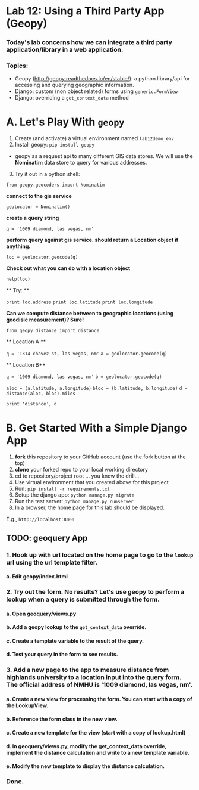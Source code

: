 Lab 12: Using a Third Party App (Geopy)
====

### Today's lab concerns how we can integrate a third party application/library in a web application.

### Topics:
* Geopy (http://geopy.readthedocs.io/en/stable/): a python library/api for accessing and querying geographic information.
* Django: custom (non object related) forms using `generic.FormView`
* Django: overriding a `get_context_data` method


# A. Let's Play With `geopy`
1. Create (and activate) a virtual environment named `lab12demo_env`
2. Install geopy: `pip install geopy`
- geopy as a request api to many different GIS data stores. We will use the **Nominatim** data store to query for various addresses.
3. Try it out in a python shell:

`from geopy.geocoders import Nominatim`

**connect to the gis service**

`geolocator = Nominatim()`

**create a query string**

`q = '1009 diamond, las vegas, nm'`

**perform query against gis service. should return a Location object if anything.**

`loc = geolocator.geocode(q)`

**Check out what you can do with a location object**

`help(loc)`

** Try: **

`print loc.address`
`print loc.latitude`
`print loc.longitude`

**Can we compute distance between to geographic locations (using geodisic measurement)? Sure!**

`from geopy.distance import distance`

** Location A **

`q = '1314 chavez st, las vegas, nm'`
`a = geolocator.geocode(q)`

** Location B**

`q = '1009 diamond, las vegas, nm'`
`b = geolocator.geocode(q)`

`aloc = (a.latitude, a.longitude)`
`bloc = (b.latitude, b.longitude)`
`d = distance(aloc, bloc).miles`

`print 'distance', d`


# B. Get Started With a Simple Django App
1. __fork__ this repository to your GitHub account (use the fork button at the top)
2. __clone__ your forked repo to your local working directory
3. cd to repository/project root
... you know the drill...
4. Use virtual environment that you created above for this project
5. Run: `pip install -r requirements.txt`
6. Setup the django app: `python manage.py migrate`
7. Run the test server: `python manage.py runserver`
8. In a browser, the home page for this lab should be displayed. 

E.g., `http://localhost:8000`

TODO: geoquery App
----
### 1. Hook up with url located on the home page to go to the `lookup` url using the url template filter. 

#### a. Edit geopy/index.html

### 2. Try out the form. No results? Let's use geopy to perform a lookup when a query is submitted through the form.

#### a. Open geoquery/views.py
#### b. Add a geopy lookup to the `get_context_data` override.
#### c. Create a template variable to the result of the query.
#### d. Test your query in the form to see results.

### 3. Add a new page to the app to measure distance from highlands university to a location input into the query form. The official address of NMHU is '1009 diamond, las vegas, nm'.  
#### a. Create a new view for processing the form. You can start with a copy of the LookupView.
#### b. Reference the form class in the new view.
#### c. Create a new template for the view (start with a copy of lookup.html)
#### d. In geoquery/views.py, modify the get_context_data override, implement the distance calculation and write to a new template variable.
#### e. Modify the new template to display the distance calculation.

### Done.